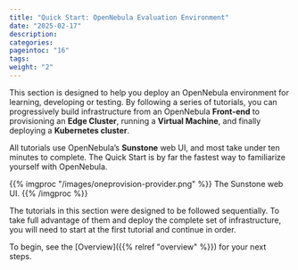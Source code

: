 ```yaml
---
title: "Quick Start: OpenNebula Evaluation Environment"
date: "2025-02-17"
description:
categories:
pageintoc: "16"
tags:
weight: "2"
---
```


<a id="quick-start"></a>

<a id="qs"></a>

<!--# Quick Start: OpenNebula Evaluation Environment [formerly Quick Start] -->

This section is designed to help you deploy an OpenNebula environment for learning, developing or testing. By following a series of tutorials, you can progressively build infrastructure from an OpenNebula **Front-end** to provisioning an **Edge Cluster**, running a **Virtual Machine**, and finally deploying a **Kubernetes cluster**.

All tutorials use OpenNebula’s **Sunstone** web UI, and most take under ten minutes to complete. The Quick Start is by far the fastest way to familiarize yourself with OpenNebula.

{{% imgproc "/images/oneprovision-provider.png" %}}
The Sunstone web UI.
{{% /imgproc %}}

The tutorials in this section were designed to be followed sequentially. To take full advantage of them and deploy the complete set of infrastructure, you will need to start at the first tutorial and continue in order.

To begin, see the [Overview]({{% relref "overview" %}}) for your next steps.

